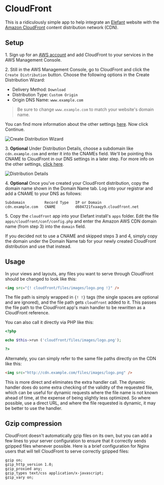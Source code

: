 # CloudFront

This is a ridiculously simple app to help integrate an [Elefant](http://www.elefantcms.com/)
website with the [Amazon CloudFront](http://aws.amazon.com/cloudfront/) content
distribution network (CDN).

## Setup

1\. Sign up for an [AWS account](http://aws.amazon.com/cloudfront/) and
add CloudFront to your services in the AWS Management Console.

2\. Still in the AWS Management Console, go to CloudFront and click the
`Create Distribution` button. Choose the following options in the Create
Distribution Wizard:

* Delivery Method: `Download`
* Distribution Type: `Custom Origin`
* Origin DNS Name: `www.example.com`

> Be sure to change `www.example.com` to match your website's domain name.

You can find more information about the other settings [here](http://docs.amazonwebservices.com/AmazonCloudFront/latest/DeveloperGuide/CreatingDistributions.html).
Now click Continue.

![Create Distribution Wizard](http://docs.amazonwebservices.com/AmazonCloudFront/latest/DeveloperGuide/images/CreateDistributionWiz.png)

3\. **Optional** Under Distribution Details, choose a subdomain like `cdn.example.com` and
enter it into the CNAMEs field. We'll be pointing this CNAME to CloudFront in
our DNS settings in a later step. For more info on the other settings,
[click here](http://docs.amazonwebservices.com/AmazonCloudFront/latest/DeveloperGuide/CreatingDistributions.html).

![Distribution Details](http://docs.amazonwebservices.com/AmazonCloudFront/latest/DeveloperGuide/images/CreateDistributionWiz2.png)

4\. **Optional** Once you've created your CloudFront distribution, copy the domain name shown
in the Domain Name tab. Log into your registrar and add a CNAME to your DNS as follows:

```
Subdomain         Record Type   IP or Domain
cdn.example.com   CNAME         d604721fxaaqy9.cloudfront.net
```

5\. Copy the `cloudfront` app into your Elefant install's `apps` folder. Edit the file
`apps/cloudfront/conf/config.php` and enter the Amazon AWS CDN domain name (from step 3)
into the `domain` field.

If you decided not to use a CNAME and skipped steps 3 and 4, simply copy the domain under
the Domain Name tab for your newly created CloudFront distribution and use that instead.

## Usage

In your views and layouts, any files you want to serve through CloudFront should be changed
to look like this:

```html
<img src="{! cloudfront/files/images/logo.png !}" />
```

The file path is simply wrapped in `{! !}` tags (the single spaces are optional and are
ignored), and the file path gets `cloudfront` added to it. This passes the file path to the
CloudFront app's main handler to be rewritten as a CloudFront reference.

You can also call it directly via PHP like this:

```php
<?php

echo $this->run ('cloudfront/files/images/logo.png');

?>
```

Alternately, you can simply refer to the same file paths directly on the CDN like this:

```html
<img src="http://cdn.example.com/files/images/logo.png" />
```

This is more direct and eliminates the extra handler call. The dynamic handler does do some
extra checking of the validity of the requested file, which can be useful for dynamic requests
where the file name is not known ahead of time, at the expense of being slightly less optimized.
So where possible, use a direct URL, and where the file requested is dynamic, it may be better
to use the handler.

## Gzip compression

CloudFront doesn't automatically gzip files on its own, but you can add a few lines to your
server configuration to ensure that it correctly sends gzipped files whenever possible. Here
is a brief configuration for Nginx users that will tell CloudFront to serve correctly
gzipped files:

```
gzip on;
gzip_http_version 1.0;
gzip_proxied any;
gzip_types text/css application/x-javascript;
gzip_vary on;
```
